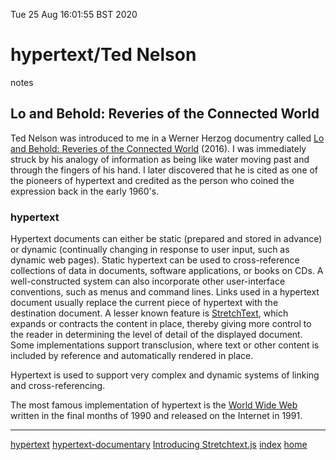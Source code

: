 Tue 25 Aug 16:01:55 BST 2020

# hypertext/Ted Nelson 
notes
## Lo and Behold: Reveries of the Connected World

Ted Nelson was introduced to me in a Werner Herzog documentry called [Lo and Behold: Reveries of the Connected World](https://www.imdb.com/title/tt5275828/?ref_=nm_flmg_dr_8) (2016). I was immediately struck by his analogy of information as being like water moving past and through the fingers of his hand. I later discovered that he is cited as one of the pioneers of hypertext and credited as the person who coined the expression back in the early 1960's.
### hypertext

Hypertext documents can either be static (prepared and stored in advance) or dynamic (continually changing in response to user input, such as dynamic web pages). Static hypertext can be used to cross-reference collections of data in documents, software applications, or books on CDs. A well-constructed system can also incorporate other user-interface conventions, such as menus and command lines. Links used in a hypertext document usually replace the current piece of hypertext with the destination document. A lesser known feature is [StretchText](http://codinginparadise.org/ebooks/html/blog/stretchtext.html), which expands or contracts the content in place, thereby giving more control to the reader in determining the level of detail of the displayed document. Some implementations support transclusion, where text or other content is included by reference and automatically rendered in place.

Hypertext is used to support very complex and dynamic systems of linking and cross-referencing. 

The most famous implementation of hypertext is the [World Wide Web](http://info.cern.ch/hypertext/WWW/TheProject.html) written in the final months of 1990 and released on the Internet in 1991. 

___
[hypertext](https://en.wikipedia.org/wiki/Hypertext)
[hypertext-documentary](./hypertext-documentary.md)
[Introducing Stretchtext.js](http://codinginparadise.org/ebooks/html/blog/stretchtext.html)
[index](./index-file.md)
[home](./home.md) 

